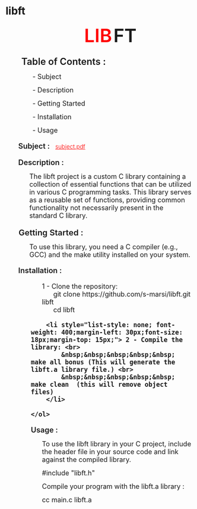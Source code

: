 # libft

 <span style="font-size: 50px;font-weight: 600; color: red;margin-left: 42%;"> LIB</span> <span style="font-size: 50px;font-weight: 600">FT</span>
    <ol style="margin-bottom: 5px; text-decoration: none; font-size: 25px; font-weight: 600;"> Table of Contents :
        <li style="list-style: none; font-weight: 400;margin-left: 30px;font-size: 18px;margin-top: 15px;">- Subject</li>
        <li style="list-style: none; font-weight: 400;margin-left: 30px;font-size: 18px;margin-top: 15px;">- Description</li>
        <li style="list-style: none; font-weight: 400;margin-left: 30px;font-size: 18px;margin-top: 15px;">- Getting Started</li>
        <li style="list-style: none; font-weight: 400;margin-left: 30px;font-size: 18px;margin-top: 15px;">- Installation</li>
        <li style="list-style: none; font-weight: 400;margin-left: 30px;font-size: 18px;margin-top: 15px;">- Usage</li>
    </ol>

<ol style="margin-bottom: 5px; text-decoration: none; font-size: 20px; font-weight: 600;"> Subject : <a href="https://cdn.intra.42.fr/pdf/pdf/111289/en.subject.pdf" target="_blank" style="color: red;font-size: 15.5px; font-weight: 300;margin-left: 10px;"> subject.pdf </a>
</ol>   
<ol style="margin-bottom: 5px; text-decoration: none; font-size: 20px; font-weight: 600;"> 
    Description :
    <li style="list-style: none; font-weight: 400;margin-left: 30px;font-size: 18px;margin-top: 15px;">
        The libft project is a custom C library containing a collection of essential functions that can be utilized in various C programming tasks. This library serves as a reusable set of functions, providing common functionality not necessarily present in the standard C library.
    </li>
</ol>
<br>
<span style="font-size: 22px;font-weight: 600; margin-left: 35px;margin-top: 20px;"> Getting Started : </span>
<ol style="margin-bottom: 5px; text-decoration: none; font-size: 20px; font-weight: 600;margin-top: 10px;">
    <li style="list-style: none; font-weight: 400;margin-left: 30px;font-size: 18px;margin-top: 15px;"> To use this library, you need a C compiler (e.g., GCC) and the make utility installed on your system. </li>
</ol>
<ol style="margin-bottom: 5px; text-decoration: none; font-size: 20px; font-weight: 600;">
    Installation :
    <ol style="margin-bottom: 5px; text-decoration: none; font-size: 20px; font-weight: 600;">
         <li style="list-style: none; font-weight: 400;margin-left: 30px;font-size: 18px;margin-top: 15px;">1 - Clone the repository: <br>
            &nbsp;&nbsp;&nbsp;&nbsp;&nbsp; git clone https://github.com/s-marsi/libft.git libft<br>
            &nbsp;&nbsp;&nbsp;&nbsp;&nbsp; cd libft
        </li>
       
        <li style="list-style: none; font-weight: 400;margin-left: 30px;font-size: 18px;margin-top: 15px;"> 2 - Compile the library: <br>
            &nbsp;&nbsp;&nbsp;&nbsp;&nbsp; make all bonus (This will generate the libft.a library file.) <br>
            &nbsp;&nbsp;&nbsp;&nbsp;&nbsp; make clean  (this will remove object files)
        </li>

    </ol>

</ol>

<ol style="margin-bottom: 5px; text-decoration: none; font-size: 20px; font-weight: 600;">
    Usage :
    <li style="list-style: none; font-weight: 400;margin-left: 30px;font-size: 18px;margin-top: 15px;">To use the libft library in your C project, include the header file in your source code and link against the compiled library.</li>
    <li style="list-style: none; font-weight: 400;margin-left: 30px;font-size: 18px;margin-top: 15px;">#include "libft.h"</li>
    <li style="list-style: none; font-weight: 400;margin-left: 30px;font-size: 18px;margin-top: 15px;">Compile your program with the libft.a library :</li>
    <li style="list-style: none; font-weight: 400;margin-left: 30px;font-size: 18px;margin-top: 15px;">cc main.c libft.a </li>
</ol>